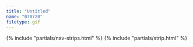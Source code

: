 ```yaml
---
title: "Untitled"
name: "070720"
filetype: gif
---
```


{% include "partials/nav-strips.html" %}
{% include "partials/strip.html" %}